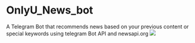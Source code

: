 # OnlyU_News_bot
A Telegram Bot that recommends news based on your previous content or special keywords using telegram Bot API and newsapi.org 
![](OnlyUNewsBot.gif)
